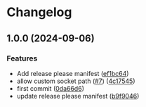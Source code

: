 # Changelog

## 1.0.0 (2024-09-06)


### Features

* Add release please manifest ([ef1bc64](https://github.com/coderbirju/finch-daemon/commit/ef1bc6499d60fd4fa85a2f1e4635e7799f55efd0))
* allow custom socket path ([#7](https://github.com/coderbirju/finch-daemon/issues/7)) ([4c17545](https://github.com/coderbirju/finch-daemon/commit/4c1754576d5beb3bd6b12e36893a588b2bb95825))
* first commit ([0da66d6](https://github.com/coderbirju/finch-daemon/commit/0da66d6976478a7ab04078b91bdaf8d7d48226b5))
* update release please manifest ([b9f9046](https://github.com/coderbirju/finch-daemon/commit/b9f9046a2191ff1ab51b4bd67bc339de5a2a01b4))

